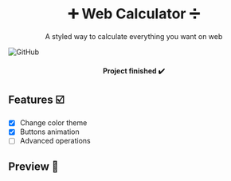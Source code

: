 <h1 align="center">➕ Web Calculator ➗</h1>

<p align="center">A styled way to calculate everything you want on web

![GitHub](https://img.shields.io/github/license/victoroliverc/WebCalculator)
  
<h4 align="center">Project finished ✔️</h4>

## Features ☑️

- [x] Change color theme
- [x] Buttons animation
- [ ] Advanced operations

## Preview 👀

